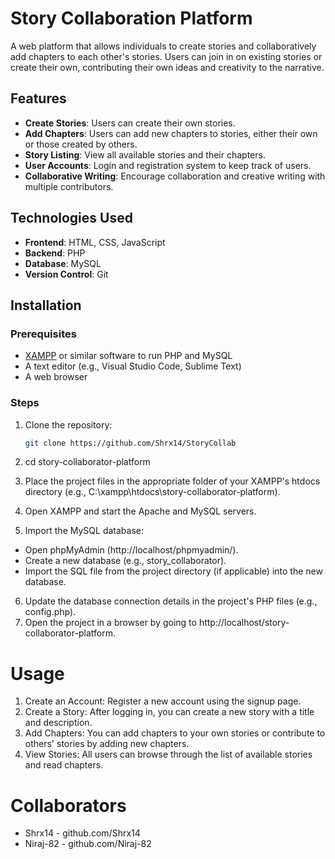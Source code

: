 # Story Collaboration Platform

A web platform that allows individuals to create stories and collaboratively add chapters to each other's stories. Users can join in on existing stories or create their own, contributing their own ideas and creativity to the narrative.

## Features

- **Create Stories**: Users can create their own stories.
- **Add Chapters**: Users can add new chapters to stories, either their own or those created by others.
- **Story Listing**: View all available stories and their chapters.
- **User Accounts**: Login and registration system to keep track of users.
- **Collaborative Writing**: Encourage collaboration and creative writing with multiple contributors.

## Technologies Used

- **Frontend**: HTML, CSS, JavaScript
- **Backend**: PHP
- **Database**: MySQL
- **Version Control**: Git

## Installation

### Prerequisites

- [XAMPP](https://www.apachefriends.org/index.html) or similar software to run PHP and MySQL
- A text editor (e.g., Visual Studio Code, Sublime Text)
- A web browser

### Steps

1. Clone the repository:

   ```bash
   git clone https://github.com/Shrx14/StoryCollab
   ```
   
2. cd story-collaborator-platform
3. Place the project files in the appropriate folder of your XAMPP's htdocs directory (e.g., C:\xampp\htdocs\story-collaborator-platform).
4. Open XAMPP and start the Apache and MySQL servers.
5. Import the MySQL database:
  - Open phpMyAdmin (http://localhost/phpmyadmin/).
  - Create a new database (e.g., story_collaborator).
  - Import the SQL file from the project directory (if applicable) into the new database.
6. Update the database connection details in the project's PHP files (e.g., config.php).
7. Open the project in a browser by going to http://localhost/story-collaborator-platform.

# Usage
1. Create an Account: Register a new account using the signup page.
2. Create a Story: After logging in, you can create a new story with a title and description.
3. Add Chapters: You can add chapters to your own stories or contribute to others' stories by adding new chapters.
4. View Stories: All users can browse through the list of available stories and read chapters.

# Collaborators
- Shrx14 - github.com/Shrx14
- Niraj-82 - github.com/Niraj-82
